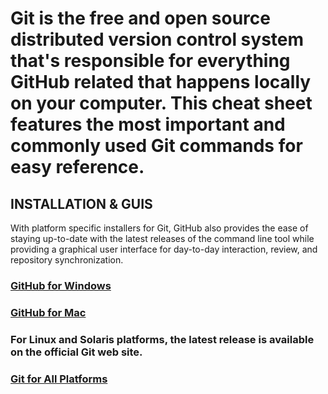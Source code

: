 # Git is the free and open source distributed version control system that's responsible for everything GitHub related that happens locally on your computer. This cheat sheet features the most important and commonly used Git commands for easy reference.

## INSTALLATION & GUIS
With platform specific installers for Git, GitHub also provides the ease of staying up-to-date with the latest releases of the command line tool while providing a graphical user interface for day-to-day interaction, review, and repository synchronization.
### [GitHub for Windows](https://windows.github.com) 
### [GitHub for Mac](https://mac.github.com) 
### For Linux and Solaris platforms, the latest release is available on the official Git web site. 
### [Git for All Platforms](https://git-scm.com)
